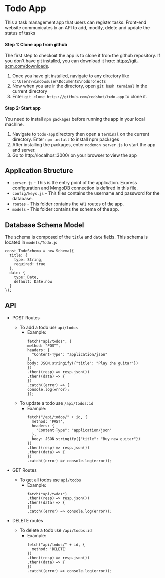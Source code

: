 # Todo App
This a task management app that users can register tasks. Front-end website communicates to an API to add, modify, delete and update the status of tasks

#### Step 1: Clone app from github
The first step to checkout the app is to clone it from the github repository. If you don't have git installed, you can download it here: https://git-scm.com/downloads.

1. Once you have git installed, navigate to any directory like `C:\Users\windowsuser\Documents\nodprojects`
2. Now when you are in the directory, open `git bash terminal` in the current directory
3. Enter `git clone https://github.com/redshot/todo-app` to clone it.

#### Step 2: Start app
You need to install `npm packages` before running the app in your local machine.

1. Navigate to `todo-app` directory then open a `terminal` on the current directory. Enter `npm install` to install npm packages
2. After installing the packages, enter `nodemon server.js` to start the app and server.
3. Go to http://localhost:3000/ on your browser to view the app

## Application Structure
- `server.js` - This is the entry point of the application. Express configuration and MongoDB connection is defined in this file.
- `config/keys.js` - This files contains the username and password for the database.
- `routes` - This folder contains the `API` routes of the app.
- `models` - This folder contains the schema of the app.

## Database Schema Model
The schema is composed of the `title` and `date` fields. This schema is located in `models/Todo.js`

```
const TodoSchema = new Schema({
  title: {
    type: String,
    required: true
  },
  date: {
    type: Date,
    default: Date.now
  }
});
```

## API

- POST Routes
  - To add a todo use `api/todos`
    - Example:
      ```
      fetch("api/todos", {
      method: "POST",
      headers: {
        "Content-Type": "application/json"
      },
      body: JSON.stringify({"title": "Play the guitar"})
      })
      .then((resp) => resp.json())
      .then((data) => {
      })
      .catch((error) => {
      console.log(error);
      });
      ```
  - To update a todo use `/api/todos:id`
    - Example:
      ```
      fetch("/api/todos/" + id, {
        method: 'POST',
        headers: {
          "Content-Type": "application/json"
        },
        body: JSON.stringify({"title": "Buy new guitar"})
      })
      .then((resp) => resp.json())
      .then((data) => {
      })
      .catch((error) => console.log(error));
      ```

- GET Routes
  - To get all todos use `api/todos`
    - Example:
      ```
      fetch("api/todos")
      .then((resp) => resp.json())
      .then((data) => {
      })
      .catch((error) => console.log(error));
      ```
      
- DELETE routes
  - To delete a todo use `/api/todos:id`
    - Example:
      ```
      fetch("api/todos/" + id, {
        method: 'DELETE'
      })
      .then((resp) => resp.json())
      .then((data) => {
      })
      .catch((error) => console.log(error));
      ```  
